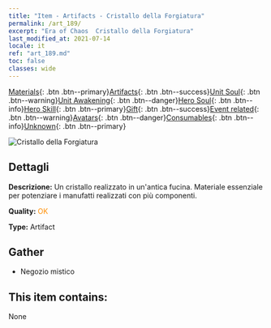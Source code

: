 ```yaml
---
title: "Item - Artifacts - Cristallo della Forgiatura"
permalink: /art_189/
excerpt: "Era of Chaos  Cristallo della Forgiatura"
last_modified_at: 2021-07-14
locale: it
ref: "art_189.md"
toc: false
classes: wide
---
```

 [Materials](/ItemsIT/){: .btn .btn--primary}[Artifacts](/ItemsIT/Artifacts/){: .btn .btn--success}[Unit Soul](/ItemsIT/UnitSoul/){: .btn .btn--warning}[Unit Awakening](/ItemsIT/UnitAwakening/){: .btn .btn--danger}[Hero Soul](/ItemsIT/HeroSoul/){: .btn .btn--info}[Hero Skill](/ItemsIT/HeroSkill/){: .btn .btn--primary}[Gift](/ItemsIT/Gift/){: .btn .btn--success}[Event related](/ItemsIT/Events/){: .btn .btn--warning}[Avatars](/ItemsIT/Avatars/){: .btn .btn--danger}[Consumables](/ItemsIT/Consumables/){: .btn .btn--info}[Unknown](/ItemsIT/Unknown/){: .btn .btn--primary}

 ![Cristallo della Forgiatura](/images/t/artifact_41002.png)

## Dettagli
 **Descrizione:** Un cristallo realizzato in un'antica fucina. Materiale essenziale per potenziare i manufatti realizzati con più componenti.

 **Quality:** <span style="color: #FF8C00">OK</span>

 **Type:** Artifact

## Gather

*    Negozio mistico 

## This item contains:

  None

